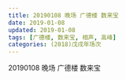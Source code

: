 ```yaml
---
title: 20190108 晚场 广德楼 数来宝
date: 2019-01-08
updated: 2019-01-08
tags: [广德楼, 数来宝, 相声, 高峰]
categories: (2018)戊戌年场次 
---
```

20190108 晚场 广德楼 数来宝
